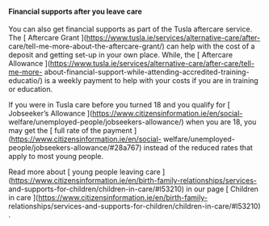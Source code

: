 ####  **Financial supports after you leave care**

You can also get financial supports as part of the Tusla aftercare service.
The [ Aftercare Grant ](https://www.tusla.ie/services/alternative-care/after-
care/tell-me-more-about-the-aftercare-grant/) can help with the cost of a
deposit and getting set-up in your own place. While, the [ Aftercare Allowance
](https://www.tusla.ie/services/alternative-care/after-care/tell-me-more-
about-financial-support-while-attending-accredited-training-educatio/) is a
weekly payment to help with your costs if you are in training or education.

If you were in Tusla care before you turned 18 and you qualify for [
Jobseeker’s Allowance ](https://www.citizensinformation.ie/en/social-
welfare/unemployed-people/jobseekers-allowance/) when you are 18, you may get
the [ full rate of the payment ](https://www.citizensinformation.ie/en/social-
welfare/unemployed-people/jobseekers-allowance/#28a767) instead of the reduced
rates that apply to most young people.

Read more about [ young people leaving care
](https://www.citizensinformation.ie/en/birth-family-relationships/services-
and-supports-for-children/children-in-care/#l53210) in our page [ Children in
care ](https://www.citizensinformation.ie/en/birth-family-
relationships/services-and-supports-for-children/children-in-care/#l53210) .
